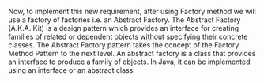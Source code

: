 Now, to implement this new requirement, after using Factory method we will use a factory of factories i.e. an Abstract
Factory.
The Abstract Factory (A.K.A. Kit) is a design pattern which provides an interface for creating families of related or
dependent
objects without specifying their concrete classes. The Abstract Factory pattern takes the concept of the Factory Method
Pattern
to the next level. An abstract factory is a class that provides an interface to produce a family of objects. In Java, it
can be
implemented using an interface or an abstract class.